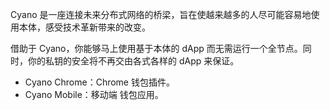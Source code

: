 
Cyano 是一座连接未来分布式网络的桥梁，旨在使越来越多的人尽可能容易地使用本体，感受技术革新带来的改变。

借助于 Cyano，你能够马上使用基于本体的 dApp 而无需运行一个全节点。同时，你的私钥的安全将不再交由各式各样的 dApp 来保证。

- Cyano Chrome：Chrome 钱包插件。
- Cyano Mobile：移动端 钱包应用。
